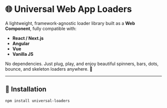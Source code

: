 # 🌐 Universal Web App Loaders

A lightweight, framework-agnostic loader library built as a **Web Component**, fully compatible with:
- **React / Next.js**
- **Angular**
- **Vue**
- **Vanilla JS**

No dependencies. Just plug, play, and enjoy beautiful spinners, bars, dots, bounce, and skeleton loaders anywhere. 🎨

---

## 🚀 Installation

```bash
npm install universal-loaders
